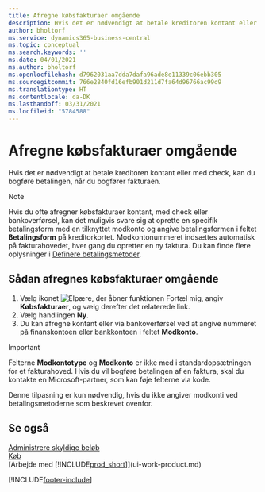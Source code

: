 ```yaml
---
title: Afregne købsfakturaer omgående
description: Hvis det er nødvendigt at betale kreditoren kontant eller med check, kan du få ordnet bogføringen, når du bogfører fakturaen.
author: bholtorf
ms.service: dynamics365-business-central
ms.topic: conceptual
ms.search.keywords: ''
ms.date: 04/01/2021
ms.author: bholtorf
ms.openlocfilehash: d7962031aa7dda7dafa96ade8e11339c06ebb305
ms.sourcegitcommit: 766e2840fd16efb901d211d7fa64d96766ac99d9
ms.translationtype: HT
ms.contentlocale: da-DK
ms.lasthandoff: 03/31/2021
ms.locfileid: "5784588"
---
```

# <a name="settle-purchase-invoices-promptly"></a>Afregne købsfakturaer omgående

Hvis det er nødvendigt at betale kreditoren kontant eller med check, kan du bogføre betalingen, når du bogfører fakturaen.  

> [!NOTE]  
> Hvis du ofte afregner købsfakturaer kontant, med check eller bankoverførsel, kan det muligvis svare sig at oprette en specifik betalingsform med en tilknyttet modkonto og angive betalingsformen i feltet **Betalingsform** på kreditorkortet. Modkontonummeret indsættes automatisk på fakturahovedet, hver gang du opretter en ny faktura. Du kan finde flere oplysninger i [Definere betalingsmetoder](finance-payment-methods.md).  

## <a name="to-settle-purchase-invoices-promptly"></a>Sådan afregnes købsfakturaer omgående

1. Vælg ikonet ![Elpære, der åbner funktionen Fortæl mig](media/ui-search/search_small.png "Fortæl mig, hvad du vil foretage dig"), angiv **Købsfakturaer**, og vælg derefter det relaterede link.  
2. Vælg handlingen **Ny**.  
3. Du kan afregne kontant eller via bankoverførsel ved at angive nummeret på finanskontoen eller bankkontoen i feltet **Modkonto**.  

> [!IMPORTANT]  
> Felterne **Modkontotype** og **Modkonto** er ikke med i standardopsætningen for et fakturahoved. Hvis du vil bogføre betalingen af en faktura, skal du kontakte en Microsoft-partner, som kan føje felterne via kode.  
>
> Denne tilpasning er kun nødvendig, hvis du ikke angiver modkonti ved betalingsmetoderne som beskrevet ovenfor.

## <a name="see-also"></a>Se også

[Administrere skyldige beløb](payables-manage-payables.md)  
[Køb](purchasing-manage-purchasing.md)  
[Arbejde med [!INCLUDE[prod_short](includes/prod_short.md)]](ui-work-product.md)  


[!INCLUDE[footer-include](includes/footer-banner.md)]